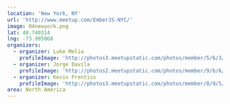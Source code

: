 ```yaml
---
location: 'New York, NY'
url: 'http://www.meetup.com/EmberJS-NYC/'
image: 04newyork.png
lat: 40.740314
lng: -73.995068
organizers:
  - organizer: Luke Melia
    profileImage: 'http://photos3.meetupstatic.com/photos/member/5/6/3/8/thumb_5902072.jpeg'
  - organizer: Jorge Davila
    profileImage: 'http://photos2.meetupstatic.com/photos/member/9/b/6/6/thumb_215499782.jpeg'
  - organizer: Kevin Prentiss
    profileImage: 'http://photos3.meetupstatic.com/photos/member/8/9/5/3/thumb_5855155.jpeg'
area: North America
---
```

